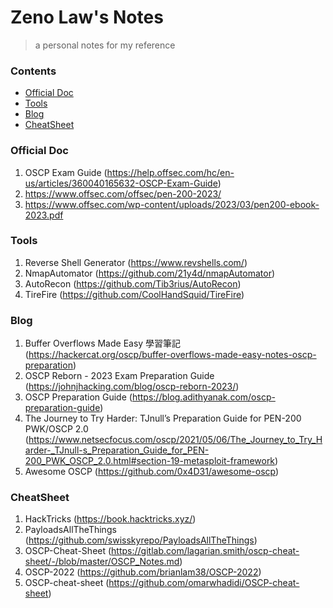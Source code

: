 # Zeno Law's Notes
> a personal notes for my reference

### Contents
- [Official Doc](#official-doc)
- [Tools](#tools)
- [Blog](#blog)
- [CheatSheet](#cheatsheet)

### Official Doc
1. OSCP Exam Guide (https://help.offsec.com/hc/en-us/articles/360040165632-OSCP-Exam-Guide)
1. https://www.offsec.com/offsec/pen-200-2023/
1. https://www.offsec.com/wp-content/uploads/2023/03/pen200-ebook-2023.pdf

### Tools

1. Reverse Shell Generator (https://www.revshells.com/)
1. NmapAutomator (https://github.com/21y4d/nmapAutomator)
1. AutoRecon (https://github.com/Tib3rius/AutoRecon)
1. TireFire (https://github.com/CoolHandSquid/TireFire)

### Blog
1. Buffer Overflows Made Easy 學習筆記 (https://hackercat.org/oscp/buffer-overflows-made-easy-notes-oscp-preparation)
1. OSCP Reborn - 2023 Exam Preparation Guide (https://johnjhacking.com/blog/oscp-reborn-2023/)
1. OSCP Preparation Guide (https://blog.adithyanak.com/oscp-preparation-guide)
1. The Journey to Try Harder: TJnull’s Preparation Guide for PEN-200 PWK/OSCP 2.0 (https://www.netsecfocus.com/oscp/2021/05/06/The_Journey_to_Try_Harder-_TJnull-s_Preparation_Guide_for_PEN-200_PWK_OSCP_2.0.html#section-19-metasploit-framework)
1. Awesome OSCP (https://github.com/0x4D31/awesome-oscp)

### CheatSheet
1. HackTricks (https://book.hacktricks.xyz/)
1. PayloadsAllTheThings (https://github.com/swisskyrepo/PayloadsAllTheThings)
1. OSCP-Cheat-Sheet (https://gitlab.com/lagarian.smith/oscp-cheat-sheet/-/blob/master/OSCP_Notes.md)
1. OSCP-2022 (https://github.com/brianlam38/OSCP-2022)
1. OSCP-cheat-sheet (https://github.com/omarwhadidi/OSCP-cheat-sheet)
